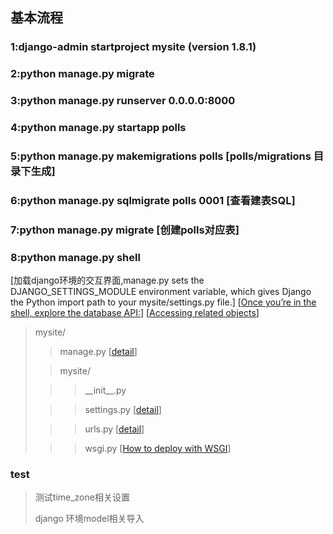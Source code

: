 基本流程
---------
### 1:django-admin startproject mysite (version 1.8.1)
### 2:python manage.py migrate
### 3:python manage.py runserver 0.0.0.0:8000
### 4:python manage.py startapp polls
### 5:python manage.py makemigrations polls \[polls/migrations 目录下生成\]
### 6:python manage.py sqlmigrate polls 0001 \[查看建表SQL\]
### 7:python manage.py migrate \[创建polls对应表\]
### 8:python manage.py shell
\[加载django环境的交互界面,manage.py sets the DJANGO\_SETTINGS\_MODULE environment variable, which gives Django the Python import path to your mysite/settings.py file.\]
[[Once you’re in the shell, explore the database API:](https://docs.djangoproject.com/en/1.8/topics/db/queries/)]
[[Accessing related objects](https://docs.djangoproject.com/en/1.8/ref/models/relations/)]
> mysite/
> 
> > manage.py [[detail](https://docs.djangoproject.com/en/1.8/ref/django-admin/)]
>
> > mysite/
>
> > > \_\_init\_\_.py
>
> > > settings.py [[detail](https://docs.djangoproject.com/en/1.8/topics/settings/)]
>
> > > urls.py [[detail](https://docs.djangoproject.com/en/1.8/topics/http/urls/)]
>
> > > wsgi.py [[How to deploy with WSGI](https://docs.djangoproject.com/en/1.8/howto/deployment/wsgi/)]

### test
>
> 测试time\_zone相关设置
>
> django 环境model相关导入
>
